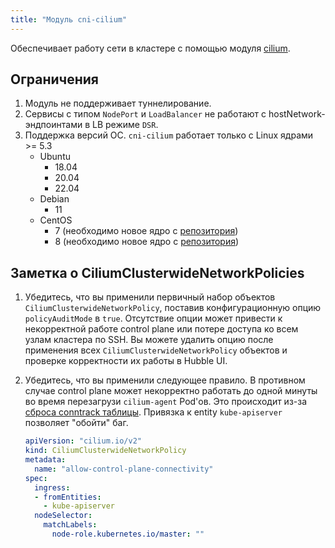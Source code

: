 ```yaml
---
title: "Модуль cni-cilium"
---
```


Обеспечивает работу сети в кластере с помощью модуля [cilium](https://cilium.io/).

## Ограничения

1. Модуль не поддерживает туннелирование.
2. Сервисы с типом `NodePort` и `LoadBalancer` не работают с hostNetwork-эндпоинтами в LB режиме `DSR`.
3. Поддержка версий ОС. `cni-cilium` работает только с Linux ядрами >= 5.3
   * Ubuntu
      * 18.04
      * 20.04
      * 22.04
   * Debian
     * 11
   * CentOS
     * 7 (необходимо новое ядро с [репозитория](http://elrepo.org))
     * 8 (необходимо новое ядро с [репозитория](http://elrepo.org))

## Заметка о CiliumClusterwideNetworkPolicies

1. Убедитесь, что вы применили первичный набор объектов `CiliumClusterwideNetworkPolicy`, поставив конфигурационную опцию `policyAuditMode` в `true`.
   Отсутствие опции может привести к некорректной работе control plane или потере доступа ко всем узлам кластера по SSH.
   Вы можете удалить опцию после применения всех `CiliumClusterwideNetworkPolicy` объектов и проверке корректности их работы в Hubble UI.
2. Убедитесь, что вы применили следующее правило. В противном случае control plane может некорректно работать до одной минуты во время перезагрузи `cilium-agent` Pod'ов. Это происходит из-за [сброса conntrack таблицы](https://github.com/cilium/cilium/issues/19367). Привязка к entity `kube-apiserver` позволяет "обойти" баг.

    ```yaml
    apiVersion: "cilium.io/v2"
    kind: CiliumClusterwideNetworkPolicy
    metadata:
      name: "allow-control-plane-connectivity"
    spec:
      ingress:
      - fromEntities:
        - kube-apiserver
      nodeSelector:
        matchLabels:
          node-role.kubernetes.io/master: ""
    ```
